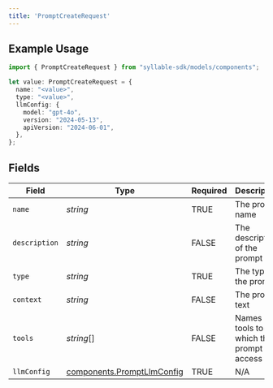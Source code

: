 ```yaml
---
title: 'PromptCreateRequest'
---
```


## Example Usage

```typescript
import { PromptCreateRequest } from "syllable-sdk/models/components";

let value: PromptCreateRequest = {
  name: "<value>",
  type: "<value>",
  llmConfig: {
    model: "gpt-4o",
    version: "2024-05-13",
    apiVersion: "2024-06-01",
  },
};
```

## Fields

| Field                                                                    | Type                                                                     | Required                                                                 | Description                                                              |
| ------------------------------------------------------------------------ | ------------------------------------------------------------------------ | ------------------------------------------------------------------------ | ------------------------------------------------------------------------ |
| `name`                                                                   | *string*                                                                 | TRUE                                                       | The prompt name                                                          |
| `description`                                                            | *string*                                                                 | FALSE                                                       | The description of the prompt                                            |
| `type`                                                                   | *string*                                                                 | TRUE                                                       | The type of the prompt                                                   |
| `context`                                                                | *string*                                                                 | FALSE                                                       | The prompt text                                                          |
| `tools`                                                                  | *string*[]                                                               | FALSE                                                       | Names of tools to which the prompt has access                            |
| `llmConfig`                                                              | [components.PromptLlmConfig](/sdk-docs/models/components/promptllmconfig) | TRUE                                                       | N/A                                                                      |